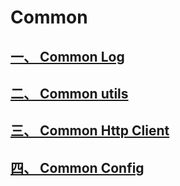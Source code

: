 # Common
## [一、 Common Log](/common-log/readme.md)
## [二、 Common utils](/common-utils/README.md)
## [三、 Common Http Client](/common-http-client/README.md)
## [四、 Common Config](/common-config/readme.md)

